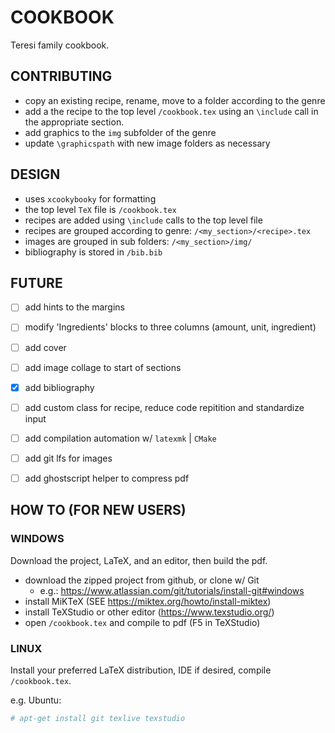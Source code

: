 # COOKBOOK

Teresi family cookbook.


## CONTRIBUTING

- copy an existing recipe, rename, move to a folder according to the genre
- add a the recipe to the top level `/cookbook.tex` using an `\include` call in the appropriate section.
- add graphics to the `img` subfolder of the genre
- update `\graphicspath` with new image folders as necessary


## DESIGN

- uses `xcookybooky` for formatting
- the top level `TeX` file is `/cookbook.tex`
- recipes are added using `\include` calls to the top level file
- recipes are grouped according to genre: `/<my_section>/<recipe>.tex`
- images are grouped in sub folders: `/<my_section>/img/`
- bibliography is stored in `/bib.bib`


## FUTURE

- [ ] add hints to the margins
- [ ] modify 'Ingredients' blocks to three columns (amount, unit, ingredient)
- [ ] add cover
- [ ] add image collage to start of sections
- [x] add bibliography
- [ ] add custom class for recipe, reduce code repitition and standardize input
- [ ] add compilation automation w/ `latexmk` | `CMake`
- [ ] add git lfs for images
- [ ] add ghostscript helper to compress pdf


## HOW TO (FOR NEW USERS)

### WINDOWS
Download the project, LaTeX, and an editor, then build the pdf.

- download the zipped project from github, or clone w/ Git
    - e.g.: https://www.atlassian.com/git/tutorials/install-git#windows
- install MiKTeX (SEE https://miktex.org/howto/install-miktex)
- install TeXStudio or other editor (https://www.texstudio.org/)
- open `/cookbook.tex` and compile to pdf (F5 in TeXStudio)

### LINUX
Install your preferred LaTeX distribution, IDE if desired, compile `/cookbook.tex`.

e.g. Ubuntu:
```bash
# apt-get install git texlive texstudio
```

